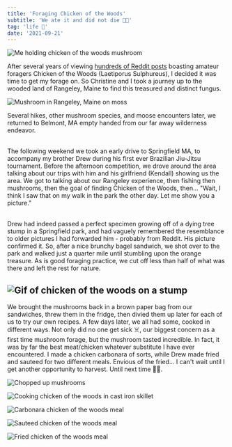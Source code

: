```yaml
---
title: 'Foraging Chicken of the Woods'
subtitle: 'We ate it and did not die 🐔🌳'
tag: 'life 🌴'
date: '2021-09-21'
---
```


![Me holding chicken of the woods mushroom](/images/posts/first-foraged-chicken-of-the-woods/cotw.png 'Man holding a mushroom')

After several years of viewing [hundreds of Reddit posts](https://www.reddit.com/r/foraging/search/?q=chicken%20of%20the%20woods&restrict_sr=1) boasting amateur foragers Chicken of the Woods (Laetiporus Sulphureus), I decided it was time to get my forage on. So Christine and I took a journey up to the wooded land of Rangeley, Maine to find this treasured and distinct fungus.

![Mushroom in Rangeley, Maine on moss](/images/posts/first-foraged-chicken-of-the-woods/rangeley-shroom.jpg 'Mossy mushroom')

Several hikes, other mushroom species, and moose encounters later, we returned to Belmont, MA empty handed from our far away wilderness endeavor.

\
The following weekend we took an early drive to Springfield MA, to accompany my brother Drew during his first ever Brazilian Jiu-Jitsu tournament. Before the afternoon competition, we drove around the area talking about our trips with him and his girlfriend (Kendall) showing us the area. We got to talking about our Rangeley experience, then fishing then mushrooms, then the goal of finding Chicken of the Woods, then... "Wait, I think I saw that on my walk in the park the other day. Let me show you a picture."

\
Drew had indeed passed a perfect specimen growing off of a dying tree stump in a Springfield park, and had vaguely remembered the resemblance to older pictures I had forwarded him - probably from Reddit. His picture confirmed it. So, after a nice brunchy bagel sandwich, we shot over to the park and walked just a quarter mile until stumbling upon the orange treasure. As is good foraging practice, we cut off less than half of what was there and left the rest for nature.

## ![Gif of chicken of the woods on a stump](/images/posts/first-foraged-chicken-of-the-woods/chickenofwoods.gif 'Gif of chicken of the woods on a stump')

We brought the mushrooms back in a brown paper bag from our sandwiches, threw them in the fridge, then divied them up later for each of us to try our own recipes. A few days later, we all had some, cooked in different ways. Not only did no one get sick ☠️, our biggest concern as a first time mushroom forage, but the mushroom tasted incredible. In fact, it was by far the best meat/chicken whatever substitute I have ever encountered. I made a chicken carbonara of sorts, while Drew made fried and sauteed for two different meals. Envious of the fried... I can't wait until I get another opportunity to harvest. Until next time 🐔🌳.

![Chopped up mushrooms](/images/posts/first-foraged-chicken-of-the-woods/chopped-up-chicken.jpg 'Chopped up mushrooms')

![Cooking chicken of the woods in cast iron skillet](/images/posts/first-foraged-chicken-of-the-woods/in-da-pot.jpg 'Cooking chicken of the woods in cast iron skillet')

![Carbonara chicken of the woods meal](/images/posts/first-foraged-chicken-of-the-woods/yum.jpg 'Carbonara chicken of the woods meal')

![Sauteed chicken of the woods meal](/images/posts/first-foraged-chicken-of-the-woods/sauteed.jpg 'Sauteed chicken of the woods meal')

![Fried chicken of the woods meal](/images/posts/first-foraged-chicken-of-the-woods/fried.png 'Fried chicken of the woods meal')
